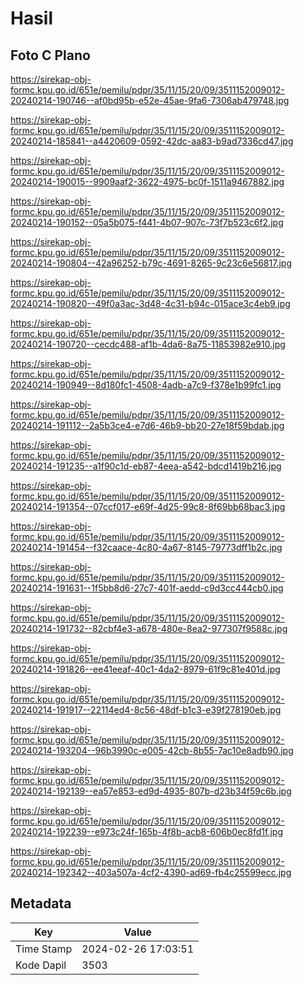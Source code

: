 # Hasil

## Foto C Plano

https://sirekap-obj-formc.kpu.go.id/651e/pemilu/pdpr/35/11/15/20/09/3511152009012-20240214-190746--af0bd95b-e52e-45ae-9fa6-7306ab479748.jpg

https://sirekap-obj-formc.kpu.go.id/651e/pemilu/pdpr/35/11/15/20/09/3511152009012-20240214-185841--a4420609-0592-42dc-aa83-b9ad7336cd47.jpg

https://sirekap-obj-formc.kpu.go.id/651e/pemilu/pdpr/35/11/15/20/09/3511152009012-20240214-190015--9909aaf2-3622-4975-bc0f-1511a9467882.jpg

https://sirekap-obj-formc.kpu.go.id/651e/pemilu/pdpr/35/11/15/20/09/3511152009012-20240214-190152--05a5b075-f441-4b07-907c-73f7b523c6f2.jpg

https://sirekap-obj-formc.kpu.go.id/651e/pemilu/pdpr/35/11/15/20/09/3511152009012-20240214-190804--42a96252-b79c-4691-8265-9c23c6e56817.jpg

https://sirekap-obj-formc.kpu.go.id/651e/pemilu/pdpr/35/11/15/20/09/3511152009012-20240214-190820--49f0a3ac-3d48-4c31-b94c-015ace3c4eb9.jpg

https://sirekap-obj-formc.kpu.go.id/651e/pemilu/pdpr/35/11/15/20/09/3511152009012-20240214-190720--cecdc488-af1b-4da6-8a75-11853982e910.jpg

https://sirekap-obj-formc.kpu.go.id/651e/pemilu/pdpr/35/11/15/20/09/3511152009012-20240214-190949--8d180fc1-4508-4adb-a7c9-f378e1b99fc1.jpg

https://sirekap-obj-formc.kpu.go.id/651e/pemilu/pdpr/35/11/15/20/09/3511152009012-20240214-191112--2a5b3ce4-e7d6-46b9-bb20-27e18f59bdab.jpg

https://sirekap-obj-formc.kpu.go.id/651e/pemilu/pdpr/35/11/15/20/09/3511152009012-20240214-191235--a1f90c1d-eb87-4eea-a542-bdcd1419b216.jpg

https://sirekap-obj-formc.kpu.go.id/651e/pemilu/pdpr/35/11/15/20/09/3511152009012-20240214-191354--07ccf017-e69f-4d25-99c8-8f69bb68bac3.jpg

https://sirekap-obj-formc.kpu.go.id/651e/pemilu/pdpr/35/11/15/20/09/3511152009012-20240214-191454--f32caace-4c80-4a67-8145-79773dff1b2c.jpg

https://sirekap-obj-formc.kpu.go.id/651e/pemilu/pdpr/35/11/15/20/09/3511152009012-20240214-191631--1f5bb8d6-27c7-401f-aedd-c9d3cc444cb0.jpg

https://sirekap-obj-formc.kpu.go.id/651e/pemilu/pdpr/35/11/15/20/09/3511152009012-20240214-191732--82cbf4e3-a678-480e-8ea2-977307f9588c.jpg

https://sirekap-obj-formc.kpu.go.id/651e/pemilu/pdpr/35/11/15/20/09/3511152009012-20240214-191826--ee41eeaf-40c1-4da2-8979-61f9c81e401d.jpg

https://sirekap-obj-formc.kpu.go.id/651e/pemilu/pdpr/35/11/15/20/09/3511152009012-20240214-191917--22114ed4-8c56-48df-b1c3-e39f278190eb.jpg

https://sirekap-obj-formc.kpu.go.id/651e/pemilu/pdpr/35/11/15/20/09/3511152009012-20240214-193204--96b3990c-e005-42cb-8b55-7ac10e8adb90.jpg

https://sirekap-obj-formc.kpu.go.id/651e/pemilu/pdpr/35/11/15/20/09/3511152009012-20240214-192139--ea57e853-ed9d-4935-807b-d23b34f59c6b.jpg

https://sirekap-obj-formc.kpu.go.id/651e/pemilu/pdpr/35/11/15/20/09/3511152009012-20240214-192239--e973c24f-165b-4f8b-acb8-606b0ec8fd1f.jpg

https://sirekap-obj-formc.kpu.go.id/651e/pemilu/pdpr/35/11/15/20/09/3511152009012-20240214-192342--403a507a-4cf2-4390-ad69-fb4c25599ecc.jpg


## Metadata

| Key        | Value               |
| ---------- | ------------------- |
| Time Stamp | 2024-02-26 17:03:51 |
| Kode Dapil | 3503                |




